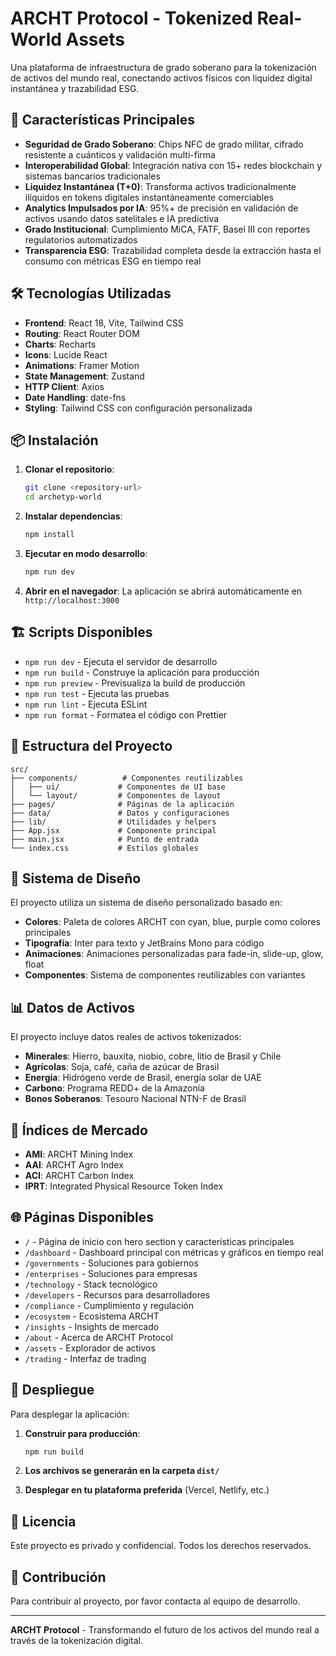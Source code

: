 # ARCHT Protocol - Tokenized Real-World Assets

Una plataforma de infraestructura de grado soberano para la tokenización de activos del mundo real, conectando activos físicos con liquidez digital instantánea y trazabilidad ESG.

## 🚀 Características Principales

- **Seguridad de Grado Soberano**: Chips NFC de grado militar, cifrado resistente a cuánticos y validación multi-firma
- **Interoperabilidad Global**: Integración nativa con 15+ redes blockchain y sistemas bancarios tradicionales
- **Liquidez Instantánea (T+0)**: Transforma activos tradicionalmente ilíquidos en tokens digitales instantáneamente comerciables
- **Analytics Impulsados por IA**: 95%+ de precisión en validación de activos usando datos satelitales e IA predictiva
- **Grado Institucional**: Cumplimiento MiCA, FATF, Basel III con reportes regulatorios automatizados
- **Transparencia ESG**: Trazabilidad completa desde la extracción hasta el consumo con métricas ESG en tiempo real

## 🛠️ Tecnologías Utilizadas

- **Frontend**: React 18, Vite, Tailwind CSS
- **Routing**: React Router DOM
- **Charts**: Recharts
- **Icons**: Lucide React
- **Animations**: Framer Motion
- **State Management**: Zustand
- **HTTP Client**: Axios
- **Date Handling**: date-fns
- **Styling**: Tailwind CSS con configuración personalizada

## 📦 Instalación

1. **Clonar el repositorio**:
   ```bash
   git clone <repository-url>
   cd archetyp-world
   ```

2. **Instalar dependencias**:
   ```bash
   npm install
   ```

3. **Ejecutar en modo desarrollo**:
   ```bash
   npm run dev
   ```

4. **Abrir en el navegador**:
   La aplicación se abrirá automáticamente en `http://localhost:3000`

## 🏗️ Scripts Disponibles

- `npm run dev` - Ejecuta el servidor de desarrollo
- `npm run build` - Construye la aplicación para producción
- `npm run preview` - Previsualiza la build de producción
- `npm run test` - Ejecuta las pruebas
- `npm run lint` - Ejecuta ESLint
- `npm run format` - Formatea el código con Prettier

## 📁 Estructura del Proyecto

```
src/
├── components/          # Componentes reutilizables
│   ├── ui/             # Componentes de UI base
│   └── layout/         # Componentes de layout
├── pages/              # Páginas de la aplicación
├── data/               # Datos y configuraciones
├── lib/                # Utilidades y helpers
├── App.jsx             # Componente principal
├── main.jsx            # Punto de entrada
└── index.css           # Estilos globales
```

## 🎨 Sistema de Diseño

El proyecto utiliza un sistema de diseño personalizado basado en:

- **Colores**: Paleta de colores ARCHT con cyan, blue, purple como colores principales
- **Tipografía**: Inter para texto y JetBrains Mono para código
- **Animaciones**: Animaciones personalizadas para fade-in, slide-up, glow, float
- **Componentes**: Sistema de componentes reutilizables con variantes

## 📊 Datos de Activos

El proyecto incluye datos reales de activos tokenizados:

- **Minerales**: Hierro, bauxita, niobio, cobre, litio de Brasil y Chile
- **Agrícolas**: Soja, café, caña de azúcar de Brasil
- **Energía**: Hidrógeno verde de Brasil, energía solar de UAE
- **Carbono**: Programa REDD+ de la Amazonía
- **Bonos Soberanos**: Tesouro Nacional NTN-F de Brasil

## 🔗 Índices de Mercado

- **AMI**: ARCHT Mining Index
- **AAI**: ARCHT Agro Index  
- **ACI**: ARCHT Carbon Index
- **IPRT**: Integrated Physical Resource Token Index

## 🌐 Páginas Disponibles

- `/` - Página de inicio con hero section y características principales
- `/dashboard` - Dashboard principal con métricas y gráficos en tiempo real
- `/governments` - Soluciones para gobiernos
- `/enterprises` - Soluciones para empresas
- `/technology` - Stack tecnológico
- `/developers` - Recursos para desarrolladores
- `/compliance` - Cumplimiento y regulación
- `/ecosystem` - Ecosistema ARCHT
- `/insights` - Insights de mercado
- `/about` - Acerca de ARCHT Protocol
- `/assets` - Explorador de activos
- `/trading` - Interfaz de trading

## 🚀 Despliegue

Para desplegar la aplicación:

1. **Construir para producción**:
   ```bash
   npm run build
   ```

2. **Los archivos se generarán en la carpeta `dist/`**

3. **Desplegar en tu plataforma preferida** (Vercel, Netlify, etc.)

## 📝 Licencia

Este proyecto es privado y confidencial. Todos los derechos reservados.

## 🤝 Contribución

Para contribuir al proyecto, por favor contacta al equipo de desarrollo.

---

**ARCHT Protocol** - Transformando el futuro de los activos del mundo real a través de la tokenización digital.


